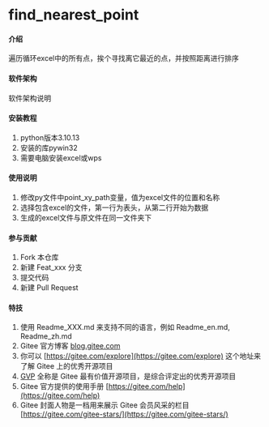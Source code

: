 # find_nearest_point

#### 介绍
遍历循环excel中的所有点，挨个寻找离它最近的点，并按照距离进行排序

#### 软件架构
软件架构说明


#### 安装教程

1.  python版本3.10.13
2.  安装的库pywin32
3.  需要电脑安装excel或wps

#### 使用说明

1.  修改py文件中point_xy_path变量，值为excel文件的位置和名称
2.  选择包含excel的文件，第一行为表头，从第二行开始为数据
3.  生成的excel文件与原文件在同一文件夹下

#### 参与贡献

1.  Fork 本仓库
2.  新建 Feat_xxx 分支
3.  提交代码
4.  新建 Pull Request


#### 特技

1.  使用 Readme\_XXX.md 来支持不同的语言，例如 Readme\_en.md, Readme\_zh.md
2.  Gitee 官方博客 [blog.gitee.com](https://blog.gitee.com)
3.  你可以 [https://gitee.com/explore](https://gitee.com/explore) 这个地址来了解 Gitee 上的优秀开源项目
4.  [GVP](https://gitee.com/gvp) 全称是 Gitee 最有价值开源项目，是综合评定出的优秀开源项目
5.  Gitee 官方提供的使用手册 [https://gitee.com/help](https://gitee.com/help)
6.  Gitee 封面人物是一档用来展示 Gitee 会员风采的栏目 [https://gitee.com/gitee-stars/](https://gitee.com/gitee-stars/)
